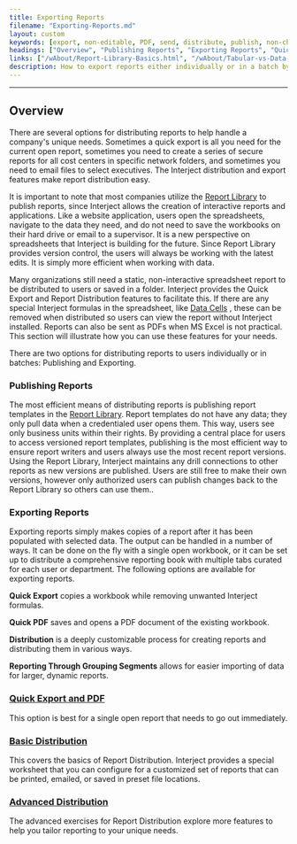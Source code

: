 ```yaml
---
title: Exporting Reports
filename: "Exporting-Reports.md"
layout: custom
keywords: [export, non-editable, PDF, send, distribute, publish, non-changeable]
headings: ["Overview", "Publishing Reports", "Exporting Reports", "Quick Export and PDF", "Basic Distribution", "Advanced Distribution"]
links: ["/wAbout/Report-Library-Basics.html", "/wAbout/Tabular-vs-Data-Cells.html", "/wAbout/Report-Library-Basics.html", "/wGetStarted/L-Export-QuickExportAndPDF.html", "/wGetStarted/L-Export-BasicDist.html", "/wGetStarted/L-Export-AdvancedDist.html"]
description: How to export reports either individually or in a batch by publishing or exporting.
---
```

* * *

## Overview

There are several options for distributing reports to help handle a company's unique needs. Sometimes a quick export is all you need for the current open report, sometimes you need to create a series of secure reports for all cost centers in specific network folders, and sometimes you need to email files to select executives. The Interject distribution and export features make report distribution easy.

It is important to note that most companies utilize the [Report Library](/wAbout/Report-Library-Basics.html) to publish reports, since Interject allows the creation of interactive reports and applications. Like a website application, users open the spreadsheets, navigate to the data they need, and do not need to save the workbooks on their hard drive or email to a supervisor. It is a new perspective on spreadsheets that Interject is building for the future. Since Report Library provides version control, the users will always be working with the latest edits. It is simply more efficient when working with data.

Many organizations still need a static, non-interactive spreadsheet report to be distributed to users or saved in a folder. Interject provides the Quick Export and Report Distribution features to facilitate this. If there are any special Interject formulas in the spreadsheet, like [Data Cells](/wAbout/Tabular-vs-Data-Cells.html) , these can be removed when distributed so users can view the report without Interject installed. Reports can also be sent as PDFs when MS Excel is not practical. This section will illustrate how you can use these features for your needs.

There are two options for distributing reports to users individually or in batches: Publishing and Exporting.

### Publishing Reports

The most efficient means of distributing reports is publishing report templates in the [Report Library](/wAbout/Report-Library-Basics.html). Report templates do not have any data; they only pull data when a credentialed user opens them. This way, users see only business units within their rights. By providing a central place for users to access versioned report templates, publishing is the most efficient way to ensure report writers and users always use the most recent report versions. Using the Report Library, Interject maintains any drill connections to other reports as new versions are published. Users are still free to make their own versions, however only authorized users can publish changes back to the Report Library so others can use them..

### Exporting Reports

Exporting reports simply makes copies of a report after it has been populated with selected data. The output can be handled in a number of ways. It can be done on the fly with a single open workbook, or it can be set up to distribute a comprehensive reporting book with multiple tabs curated for each user or department. The following options are available for exporting reports.

**Quick Export** copies a workbook while removing unwanted Interject formulas.

**Quick PDF** saves and opens a PDF document of the existing workbook.

**Distribution** is a deeply customizable process for creating reports and distributing them in various ways.

**Reporting Through Grouping Segments** allows for easier importing of data for larger, dynamic reports.

### [Quick Export and PDF](/wGetStarted/L-Export-QuickExportAndPDF.html)

This option is best for a single open report that needs to go out immediately.

### [Basic Distribution](/wGetStarted/L-Export-BasicDist.html)

This covers the basics of Report Distribution. Interject provides a special worksheet that you can configure for a customized set of reports that can be printed, emailed, or saved in preset file locations.

### [Advanced Distribution](/wGetStarted/L-Export-AdvancedDist.html)

The advanced exercises for Report Distribution explore more features to help you tailor reporting to your unique needs.
